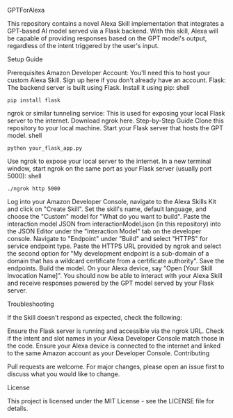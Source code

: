 GPTForAlexa

This repository contains a novel Alexa Skill implementation that integrates a GPT-based AI model served via a Flask backend. With this skill, Alexa will be capable of providing responses based on the GPT model's output, regardless of the intent triggered by the user's input.

Setup Guide

Prerequisites
Amazon Developer Account: You'll need this to host your custom Alexa Skill. Sign up here if you don't already have an account.
Flask: The backend server is built using Flask. Install it using pip:
shell
```
pip install flask
```
ngrok or similar tunneling service: This is used for exposing your local Flask server to the internet. Download ngrok here.
Step-by-Step Guide
Clone this repository to your local machine.
Start your Flask server that hosts the GPT model.
shell
```
python your_flask_app.py
```
Use ngrok to expose your local server to the internet. In a new terminal window, start ngrok on the same port as your Flask server (usually port 5000):
shell
```
./ngrok http 5000
```
Log into your Amazon Developer Console, navigate to the Alexa Skills Kit and click on "Create Skill".
Set the skill's name, default language, and choose the "Custom" model for "What do you want to build".
Paste the interaction model JSON from interactionModel.json (in this repository) into the JSON Editor under the "Interaction Model" tab on the developer console.
Navigate to "Endpoint" under "Build" and select "HTTPS" for service endpoint type. Paste the HTTPS URL provided by ngrok and select the second option for "My development endpoint is a sub-domain of a domain that has a wildcard certificate from a certificate authority". Save the endpoints.
Build the model.
On your Alexa device, say "Open [Your Skill Invocation Name]".
You should now be able to interact with your Alexa Skill and receive responses powered by the GPT model served by your Flask server.

Troubleshooting

If the Skill doesn't respond as expected, check the following:

Ensure the Flask server is running and accessible via the ngrok URL.
Check if the intent and slot names in your Alexa Developer Console match those in the code.
Ensure your Alexa device is connected to the internet and linked to the same Amazon account as your Developer Console.
Contributing

Pull requests are welcome. For major changes, please open an issue first to discuss what you would like to change.

License

This project is licensed under the MIT License - see the LICENSE file for details.
